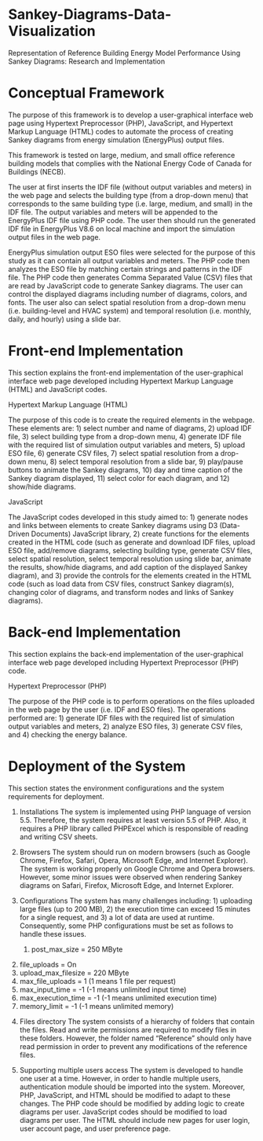 # Sankey-Diagrams-Data-Visualization
Representation of Reference Building Energy Model Performance Using Sankey Diagrams: Research and Implementation

# Conceptual Framework

The purpose of this framework is to develop a user-graphical interface web page using Hypertext Preprocessor (PHP), JavaScript, and Hypertext Markup Language (HTML) codes to automate the process of creating Sankey diagrams from energy simulation (EnergyPlus) output files. 

This framework is tested on large, medium, and small office reference building models that complies with the National Energy Code of Canada for Buildings (NECB). 

The user at first inserts the IDF file (without output variables and meters) in the web page and selects the building type (from a drop-down menu) that corresponds to the same building type (i.e. large, medium, and small) in the IDF file. The output variables and meters will be appended to the EnergyPlus IDF file using PHP code. The user then should run the generated IDF file in EnergyPlus V8.6 on local machine and import the simulation output files in the web page. 

EnergyPlus simulation output ESO files were selected for the purpose of this study as it can contain all output variables and meters. The PHP code then analyzes the ESO file by matching certain strings and patterns in the IDF file. The PHP code then generates Comma Separated Value (CSV) files that are read by JavaScript code to generate Sankey diagrams. The user can control the displayed diagrams including number of diagrams, colors, and fonts. The user also can select spatial resolution from a drop-down menu (i.e. building-level and HVAC system) and temporal resolution (i.e. monthly, daily, and hourly) using a slide bar. 

# Front-end Implementation

This section explains the front-end implementation of the user-graphical interface web page developed including Hypertext Markup Language (HTML) and JavaScript codes.

Hypertext Markup Language (HTML)

The purpose of this code is to create the required elements in the webpage. These elements are: 1) select number and name of diagrams, 2) upload IDF file, 3) select building type from a drop-down menu, 4) generate IDF file with the required list of simulation output variables and meters, 5) upload ESO file, 6) generate CSV files, 7) select spatial resolution from a drop-down menu, 8) select temporal resolution from a slide bar, 9) play/pause buttons to animate the Sankey diagrams, 10) day and time caption of the Sankey diagram displayed, 11) select color for each diagram, and 12) show/hide diagrams. 

JavaScript

The JavaScript codes developed in this study aimed to: 1) generate nodes and links between elements to create Sankey diagrams using D3 (Data-Driven Documents) JavaScript library, 2) create functions for the elements created in the HTML code (such as generate and download IDF files, upload ESO file, add/remove diagrams, selecting building type, generate CSV files, select spatial resolution, select temporal resolution using slide bar, animate the results, show/hide diagrams, and add caption of the displayed Sankey diagram), and 3) provide the controls for the elements created in the HTML code (such as load data from CSV files, construct Sankey diagram(s), changing color of diagrams, and transform nodes and links of Sankey diagrams). 

# Back-end Implementation

This section explains the back-end implementation of the user-graphical interface web page developed including Hypertext Preprocessor (PHP) code.

Hypertext Preprocessor (PHP)

The purpose of the PHP code is to perform operations on the files uploaded in the web page by the user (i.e. IDF and ESO files). The operations performed are: 1) generate IDF files with the required list of simulation output variables and meters, 2) analyze ESO files, 3) generate CSV files, and 4) checking the energy balance.


# Deployment of the System

This section states the environment configurations and the system requirements for deployment.  
1)	Installations
	The system is implemented using PHP language of version 5.5. Therefore, the system requires at least version 5.5 of PHP. Also, it requires a PHP library called PHPExcel which is responsible of reading and writing CSV sheets. 

2)	Browsers
The system should run on modern browsers (such as Google Chrome, Firefox, Safari, Opera, Microsoft Edge, and Internet Explorer). The system is working properly on Google Chrome and Opera browsers. However, some minor issues were observed when rendering Sankey diagrams on Safari, Firefox, Microsoft Edge, and Internet Explorer.

3)	Configurations
	The system has many challenges including: 1) uploading large files (up to 200 MB), 2) the execution time can exceed 15 minutes for a single request, and 3) a lot of data are used at runtime. Consequently, some PHP configurations must be set as follows to handle these issues.
       1.	post_max_size = 250 MByte
  2.	file_uploads = On
  3.	upload_max_filesize = 220 MByte
  4.	max_file_uploads = 1 (1 means 1 file per request)
  5.	max_input_time = -1 (-1 means unlimited input time) 
  6.	max_execution_time = -1 (-1 means unlimited execution time)
  7.	memory_limit = -1 (-1 means unlimited memory)

4)	Files directory
The system consists of a hierarchy of folders that contain the files. Read and write permissions are required to modify files in these folders. However, the folder named “Reference” should only have read permission in order to prevent any modifications of the reference files. 

5)	Supporting multiple users access
The system is developed to handle one user at a time. However, in order to handle multiple users, authentication module should be imported into the system. Moreover, PHP, JavaScript, and HTML should be modified to adapt to these changes. The PHP code should be modified by adding logic to create diagrams per user. JavaScript codes should be modified to load diagrams per user. The HTML should include new pages for user login, user account page, and user preference page.
